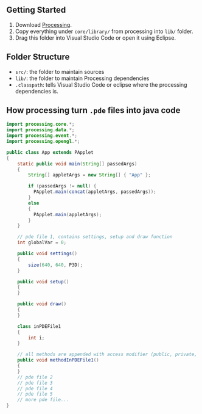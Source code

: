 ## Getting Started

1. Download [Processing](https://processing.org/).
2. Copy everything under `core/library/` from processing into `lib/` folder.
3. Drag this folder into Visual Studio Code or open it using Eclipse.

## Folder Structure

- `src/`: the folder to maintain sources
- `lib/`: the folder to maintain Processing dependencies
- `.classpath`: tells Visual Studio Code or eclipse where the processing dependencies is.

## How processing turn `.pde` files into java code

``` java
import processing.core.*;
import processing.data.*;
import processing.event.*;
import processing.opengl.*;

public class App extends PApplet 
{
    static public void main(String[] passedArgs) 
    {
        String[] appletArgs = new String[] { "App" };

        if (passedArgs != null) {
          PApplet.main(concat(appletArgs, passedArgs));
        } 
        else 
        {
          PApplet.main(appletArgs);
        }
    }

    // pde file 1, contains settings, setup and draw function
    int globalVar = 0;

    public void settings() 
    {
        size(640, 640, P3D);
    }

    public void setup() 
    {
    }

    public void draw() 
    {
    }

    class inPDEFile1
    {
        int i;
    }

    // all methods are appended with access modifier (public, private, etc...)
    public void methodInPDEFile1()
    {
    }
    // pde file 2
    // pde file 3
    // pde file 4
    // pde file 5
    // more pde file...
}
```
